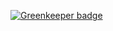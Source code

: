 
[![Greenkeeper badge](https://badges.greenkeeper.io/Usamaliaquat123/lernaPrac.svg)](https://greenkeeper.io/)

